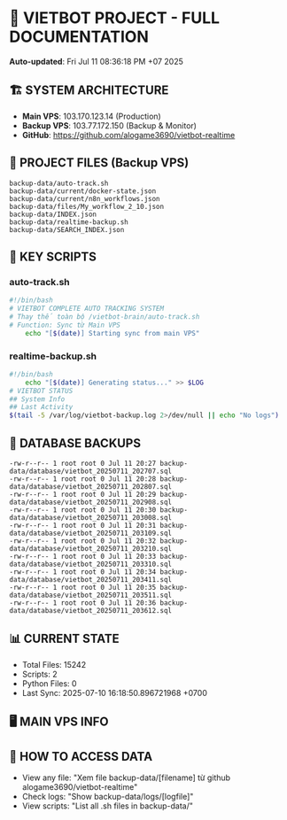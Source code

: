 # 🤖 VIETBOT PROJECT - FULL DOCUMENTATION
**Auto-updated**: Fri Jul 11 08:36:18 PM +07 2025

## 🏗️ SYSTEM ARCHITECTURE
- **Main VPS**: 103.170.123.14 (Production)
- **Backup VPS**: 103.77.172.150 (Backup & Monitor)
- **GitHub**: https://github.com/alogame3690/vietbot-realtime

## 📁 PROJECT FILES (Backup VPS)
```
backup-data/auto-track.sh
backup-data/current/docker-state.json
backup-data/current/n8n_workflows.json
backup-data/files/My_workflow_2_10.json
backup-data/INDEX.json
backup-data/realtime-backup.sh
backup-data/SEARCH_INDEX.json
```

## 🔧 KEY SCRIPTS
### auto-track.sh
```bash
#!/bin/bash
# VIETBOT COMPLETE AUTO TRACKING SYSTEM
# Thay thế toàn bộ /vietbot-brain/auto-track.sh
# Function: Sync từ Main VPS
    echo "[$(date)] Starting sync from main VPS"
```
### realtime-backup.sh
```bash
#!/bin/bash
    echo "[$(date)] Generating status..." >> $LOG
# VIETBOT STATUS
## System Info
## Last Activity
$(tail -5 /var/log/vietbot-backup.log 2>/dev/null || echo "No logs")
```

## 💾 DATABASE BACKUPS
```
-rw-r--r-- 1 root root 0 Jul 11 20:27 backup-data/database/vietbot_20250711_202707.sql
-rw-r--r-- 1 root root 0 Jul 11 20:28 backup-data/database/vietbot_20250711_202807.sql
-rw-r--r-- 1 root root 0 Jul 11 20:29 backup-data/database/vietbot_20250711_202908.sql
-rw-r--r-- 1 root root 0 Jul 11 20:30 backup-data/database/vietbot_20250711_203008.sql
-rw-r--r-- 1 root root 0 Jul 11 20:31 backup-data/database/vietbot_20250711_203109.sql
-rw-r--r-- 1 root root 0 Jul 11 20:32 backup-data/database/vietbot_20250711_203210.sql
-rw-r--r-- 1 root root 0 Jul 11 20:33 backup-data/database/vietbot_20250711_203310.sql
-rw-r--r-- 1 root root 0 Jul 11 20:34 backup-data/database/vietbot_20250711_203411.sql
-rw-r--r-- 1 root root 0 Jul 11 20:35 backup-data/database/vietbot_20250711_203511.sql
-rw-r--r-- 1 root root 0 Jul 11 20:36 backup-data/database/vietbot_20250711_203612.sql
```

## 📊 CURRENT STATE
- Total Files: 15242
- Scripts: 2
- Python Files: 0
- Last Sync: 2025-07-10 16:18:50.896721968 +0700

## 🖥️ MAIN VPS INFO


## 🚨 HOW TO ACCESS DATA
- View any file: "Xem file backup-data/[filename] từ github alogame3690/vietbot-realtime"
- Check logs: "Show backup-data/logs/[logfile]"
- View scripts: "List all .sh files in backup-data/"
